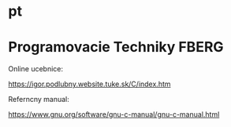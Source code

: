 # pt
Programovacie Techniky FBERG
============================

Online ucebnice:

https://igor.podlubny.website.tuke.sk/C/index.htm

Referncny manual:

https://www.gnu.org/software/gnu-c-manual/gnu-c-manual.html
